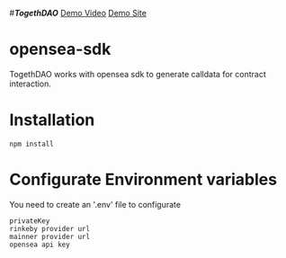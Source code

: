#***TogethDAO***
[Demo Video](https://youtu.be/TlvsHnNld5k)
[Demo Site](http://203.195.224.157:3000/)

# **opensea-sdk**
TogethDAO works with opensea sdk to generate calldata for contract interaction. 

# Installation

```
npm install
```

# Configurate Environment variables

You need to create an '.env' file to configurate 
```
privateKey
rinkeby provider url
mainner provider url
opensea api key
```

